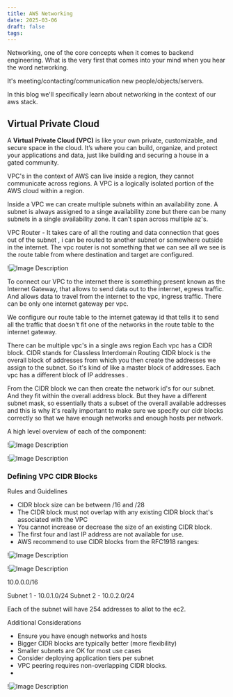```yaml
---
title: AWS Networking
date: 2025-03-06
draft: false
tags:
---
```



Networking, one of the core concepts when it comes to backend engineering.
What is the very first that comes into your mind when you hear the word networking.

It's meeting/contacting/communication new people/objects/servers.

In this blog we'll specifically learn about networking in the context of our aws stack.


## Virtual Private Cloud 

A **Virtual Private Cloud (VPC)** is like your own private, customizable, and secure space in the cloud. It’s where you can build, organize, and protect your applications and data, just like building and securing a house in a gated community.


VPC's in the context of AWS can live inside a region, they cannot communicate across regions.
A VPC is a logically isolated portion of the AWS cloud within a region.

Inside a VPC we can create multiple subnets within an availability zone. A subnet is always assigned to a singe availability zone but there can be many subnets in a single availability zone.
It can't span across multiple az's.

VPC Router - It takes care of all the routing and data connection that goes out of the subnet , i can be routed to another subnet or somewhere outside in the internet.
The vpc router is not something that we can see all we see is the route table from where destination and target are configured.

!![Image Description](/images/Pasted%20image%2020250305201409.png)


To connect our VPC to the internet there is something present known as the Internet Gateway, that allows to send data out to the internet, egress traffic. And allows data to travel from the internet to the vpc, ingress traffic. There can be only one internet gateway per vpc.

We configure our route table to the internet gateway id that tells it to send all the traffic that doesn't fit one of the networks in the route table to the internet gateway.



There can be multiple vpc's in a single aws region
Each vpc has a CIDR block.
CIDR stands for Classless Interdomain Routing
CIDR block is the overall block of addresses from which you then create the addresses we assign to the subnet. So it's kind of like a master block of addresses. 
Each vpc has a different block of IP addresses .

From the CIDR block we can then create the network id's for our subnet.
And they fit within the overall address block. But they have a different subnet mask, 
so essentially thats a subset of the overall available addresses and this is why it's really important to make sure we specify our cidr blocks correctly so that we have enough networks and enough hosts per network.



A high level overview of each of the component:
 

!![Image Description](/images/Pasted%20image%2020250306094316.png)


!![Image Description](/images/Pasted%20image%2020250306094724.png)



### Defining VPC CIDR Blocks

Rules and Guidelines
- CIDR block size can be between /16 and /28
- The CIDR block must not overlap with any existing CIDR block that's associated with the VPC
- You cannot increase or decrease the size of an existing CIDR block.
-  The first four and last IP address are not available for use.
- AWS recommend to use CIDR blocks from the RFC1918 ranges:

!![Image Description](/images/Pasted%20image%2020250306203630.png)


!![Image Description](/images/Pasted%20image%2020250306203827.png)

10.0.0.0/16

Subnet 1 - 10.0.1.0/24
Subnet 2 - 10.0.2.0/24

Each of the subnet will have 254 addresses to allot to the ec2.

Additional Considerations
- Ensure you have enough networks and hosts
- Bigger CIDR blocks are typically better (more flexibility)
- Smaller subnets are OK for most use cases
- Consider deploying application tiers per subnet
- VPC peering requires non-overlapping CIDR blocks.
-
!![Image Description](/images/Pasted%20image%2020250306204321.png)